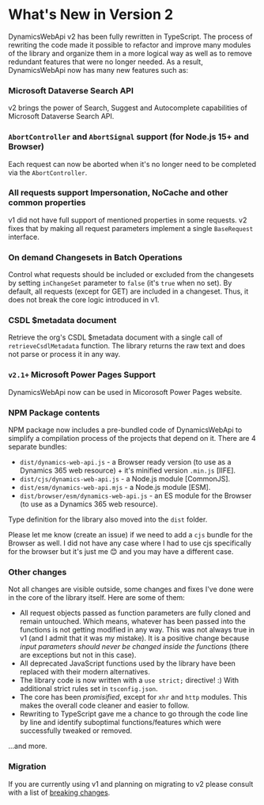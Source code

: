# What's New in Version 2

DynamicsWebApi v2 has been fully rewritten in TypeScript. The process of rewriting the code made it possible to refactor and improve many modules of the library and organize them in a more logical way as well as to remove redundant features that were no longer needed. As a result, DynamicsWebApi now has many new features such as:

### Microsoft Dataverse Search API
v2 brings the power of Search, Suggest and Autocomplete capabilities of Microsoft Dataverse Search API.

### `AbortController` and `AbortSignal` support (for Node.js 15+ and Browser)
Each request can now be aborted when it's no longer need to be completed via the `AbortController`.

### All requests support Impersonation, NoCache and other common properties
v1 did not have full support of mentioned properties in some requests. v2 fixes that by making all request parameters implement a single `BaseRequest` interface.

### On demand Changesets in Batch Operations
Control what requests should be included or excluded from the changesets by setting `inChangeSet` parameter to `false` (it's `true` when no set). By default, all requests (except for GET) are included in a changeset. Thus, it does not break the core logic introduced in v1.

### CSDL $metadata document
Retrieve the org's CSDL $metadata document with a single call of `retrieveCsdlMetadata` function. The library returns the raw text and does not parse or process it in any way.

### `v2.1+` Microsoft Power Pages Support
DynamicsWebApi now can be used in Micorosoft Power Pages website.

### NPM Package contents
NPM package now includes a pre-bundled code of DynamicsWebApi to simplify a compilation process of the projects that depend on it. There are 4 separate bundles: 
- `dist/dynamics-web-api.js` - a Browser ready version (to use as a Dynamics 365 web resource) + it's minified version `.min.js` [IIFE].
- `dist/cjs/dynamics-web-api.js` - a Node.js module [CommonJS].
- `dist/esm/dynamics-web-api.mjs` - a Node.js module [ESM].
- `dist/browser/esm/dynamics-web-api.js` - an ES module for the Browser (to use as a Dynamics 365 web resource).

Type definition for the library also moved into the `dist` folder.

Please let me know (create an issue) if we need to add a `cjs` bundle for the Browser as well. I did not have any case where I had to use cjs specifically for the browser but it's just me :blush: and you may have a different case.

### Other changes
Not all changes are visible outside, some changes and fixes I've done were in the core of the library itself. Here are some of them:
- All request objects passed as function parameters are fully cloned and remain untouched. Which means, whatever has been passed into the functions is not getting modified in any way. This was not always true in v1 (and I admit that it was my mistake). It is a positive change because _input parameters should never be changed inside the functions_ (there are exceptions but not in this case).
- All deprecated JavaScript functions used by the library have been replaced with their modern alternatives.
- The library code is now written with a `use strict;` directive! :) With additional strict rules set in `tsconfig.json`.
- The core has been _promisified_, except for `xhr` and `http` modules. This makes the overall code cleaner and easier to follow.
- Rewriting to TypeScript gave me a chance to go through the code line by line and identify suboptimal functions/features which were successfully tweaked or removed.

...and more.

### Migration

If you are currently using v1 and planning on migrating to v2 please consult with a list of [breaking changes](/.github/BREAKING_CHANGES_V2.md).